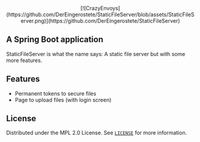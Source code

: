 <div style="text-align: center;">
  [![CrazyEnvoys](https://github.com/DerEingerostete/StaticFileServer/blob/assets/StaticFileServer.png)](https://github.com/DerEingerostete/StaticFileServer)
</div>

## A Spring Boot application
StaticFileServer is what the name says: A static file server but with some more features.

## Features

 - Permanent tokens to secure files
 - Page to upload files (with login screen)

## License
Distributed under the MPL 2.0 License. See [`LICENSE`](/LICENSE) for more information.